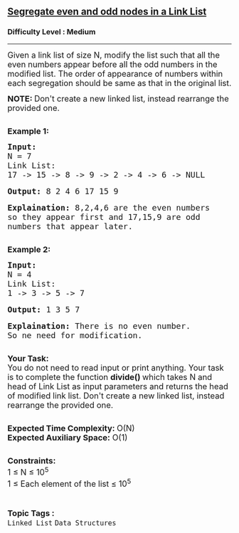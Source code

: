 <h2><a href="https://practice.geeksforgeeks.org/problems/segregate-even-and-odd-nodes-in-a-linked-list5035/1?page=3&difficulty[]=0&difficulty[]=1&status[]=unsolved&category[]=Arrays&category[]=Strings&category[]=Linked%20List&sortBy=submissions">Segregate even and odd nodes in a Link List</a></h2><h3>Difficulty Level : Medium</h3><hr><div class="problems_problem_content__Xm_eO"><p><span style="font-size:18px">Given a link list of size N, modify the list such that all the even numbers appear before all the odd numbers in the modified list. The order of appearance of numbers within each segregation should be same as that in the original list.</span></p>

<p><strong><span style="font-size:18px">NOTE:&nbsp;</span></strong><span style="font-size:18px">Don't create a new linked list, instead rearrange the provided one.</span></p>

<p><br>
<span style="font-size:18px"><strong>Example 1:</strong></span></p>

<pre><span style="font-size:18px"><strong>Input: </strong>
N = 7
Link List:
17 -&gt; 15 -&gt; 8 -&gt; 9 -&gt; 2 -&gt; 4 -&gt; 6 -&gt; NULL</span>

<span style="font-size:18px"><strong>Output:</strong> 8 2 4 6 17 15 9</span>

<span style="font-size:18px"><strong>Explaination:</strong> 8,2,4,6 are the even numbers 
so they appear first and 17,15,9 are odd 
numbers that appear later.</span></pre>

<p><br>
<span style="font-size:18px"><strong>Example 2:</strong></span></p>

<pre><span style="font-size:18px"><strong>Input:</strong>
N = 4
Link List:
1 -&gt; 3 -&gt; 5 -&gt; 7</span>

<span style="font-size:18px"><strong>Output:</strong> 1 3 5 7</span>

<span style="font-size:18px"><strong>Explaination:</strong> There is no even number. 
So ne need for modification.</span></pre>

<p><br>
<span style="font-size:18px"><strong>Your Task:</strong><br>
You do not need to read input or print anything. Your task is to complete the function <strong>divide() </strong>which takes N and head of Link List as input parameters and returns the head of modified link list. Don't create a new linked list, instead rearrange the provided one.</span></p>

<p><br>
<span style="font-size:18px"><strong>Expected Time Complexity: </strong>O(N)<br>
<strong>Expected Auxiliary Space:</strong> O(1)</span></p>

<p><br>
<span style="font-size:18px"><strong>Constraints:</strong><br>
1 ≤ N ≤ 10<sup>5</sup><br>
1 ≤ Each element of the list ≤ 10<sup>5</sup></span></p>
</div><br><p><span style=font-size:18px><strong>Topic Tags : </strong><br><code>Linked List</code>&nbsp;<code>Data Structures</code>&nbsp;